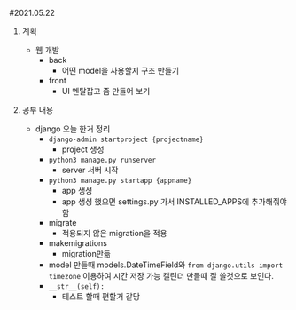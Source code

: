 #2021.05.22

1. 계획
    - 웹 개발
        - back
            - 어떤 model을 사용할지 구조 만들기
        - front
            - UI 멘탈잡고 좀 만들어 보기

2. 공부 내용
    - django 오늘 한거 정리
        - ```django-admin startproject {projectname}```
            - project 생성
        - ```python3 manage.py runserver```
            - server 서버 시작
        - ```python3 manage.py startapp {appname}```
            - app 생성
            - app 생성 했으면 settings.py 가서 INSTALLED_APPS에 추가해줘야함
        - migrate
            - 적용되지 않은 migration을 적용
        - makemigrations
            - migration만듦
        - model 만들때 models.DateTimeField와 ```from django.utils import timezone```
        이용하여 시간 저장 가능 캘린더 만들때 잘 쓸것으로 보인다.
        - ```__str__(self):```
            - 테스트 할때 편할거 같당
        
